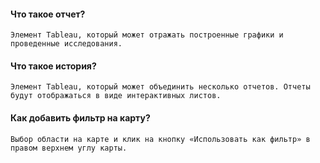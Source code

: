 ####    Что такое отчет?

`Элемент Tableau, который может отражать построенные графики и проведенные исследования.`

####	Что такое история?

`Элемент Tableau, который может объединить несколько отчетов. Отчеты будут отображаться в виде интерактивных листов.`

####	Как добавить фильтр на карту?

`Выбор области на карте и клик на кнопку «Использовать как фильтр» в правом верхнем углу карты.`